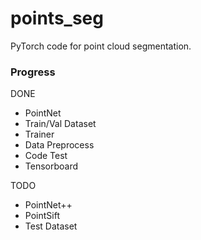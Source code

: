 # points_seg

PyTorch code for point cloud segmentation.

### Progress

DONE
+ PointNet 
+ Train/Val Dataset 
+ Trainer
+ Data Preprocess
+ Code Test
+ Tensorboard


TODO
+ PointNet++
+ PointSift
+ Test Dataset
